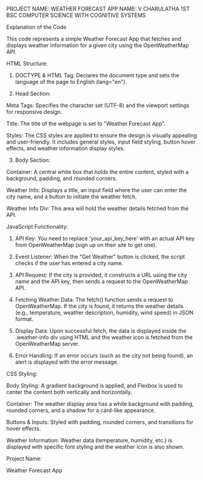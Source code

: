 PROJECT NAME: WEATHER FORECAST APP
NAME: V CHARULATHA
1ST BSC COMPUTER SCIENCE WITH COGNITIVE SYSTEMS


Explanation of the Code

This code represents a simple Weather Forecast App that fetches and displays weather information for a given city using the OpenWeatherMap API.

HTML Structure:

1. DOCTYPE & HTML Tag: Declares the document type and sets the language of the page to English (lang="en").


2. Head Section:

Meta Tags: Specifies the character set (UTF-8) and the viewport settings for responsive design.

Title: The title of the webpage is set to "Weather Forecast App".

Styles: The CSS styles are applied to ensure the design is visually appealing and user-friendly. It includes general styles, input field styling, button hover effects, and weather information display styles.



3. Body Section:

Container: A central white box that holds the entire content, styled with a background, padding, and rounded corners.

Weather Info: Displays a title, an input field where the user can enter the city name, and a button to initiate the weather fetch.

Weather Info Div: This area will hold the weather details fetched from the API.




JavaScript Functionality:

1. API Key: You need to replace 'your_api_key_here' with an actual API key from OpenWeatherMap (sign up on their site to get one).


2. Event Listener: When the "Get Weather" button is clicked, the script checks if the user has entered a city name.


3. API Request: If the city is provided, it constructs a URL using the city name and the API key, then sends a request to the OpenWeatherMap API.


4. Fetching Weather Data: The fetch() function sends a request to OpenWeatherMap. If the city is found, it returns the weather details (e.g., temperature, weather description, humidity, wind speed) in JSON format.


5. Display Data: Upon successful fetch, the data is displayed inside the .weather-info div using HTML and the weather icon is fetched from the OpenWeatherMap server.


6. Error Handling: If an error occurs (such as the city not being found), an alert is displayed with the error message.



CSS Styling:

Body Styling: A gradient background is applied, and Flexbox is used to center the content both vertically and horizontally.

Container: The weather display area has a white background with padding, rounded corners, and a shadow for a card-like appearance.

Buttons & Inputs: Styled with padding, rounded corners, and transitions for hover effects.

Weather Information: Weather data (temperature, humidity, etc.) is displayed with specific font styling and the weather icon is also shown.


Project Name:

Weather Forecast App
